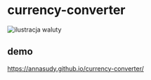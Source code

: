 # currency-converter
![ilustracja waluty](https://i.postimg.cc/RVbLMswj/background.jpg)
## demo

https://annasudy.github.io/currency-converter/
